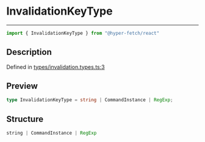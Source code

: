 

# InvalidationKeyType

<div class="api-docs__separator" data-reactroot="">

---

</div><div class="api-docs__import" data-reactroot="">

```ts
import { InvalidationKeyType } from "@hyper-fetch/react"
```

</div><div class="api-docs__section">

## Description

</div><div class="api-docs__description"><span class="api-docs__do-not-parse">



</span></div><p class="api-docs__definition">

Defined in [types/invalidation.types.ts:3](https://github.com/BetterTyped/hyper-fetch/blob/2ce105c7/packages/react/src/types/invalidation.types.ts#L3)

</p><div class="api-docs__section">

## Preview

</div><div class="api-docs__preview type single">

```ts
type InvalidationKeyType = string | CommandInstance | RegExp;
```

</div><div class="api-docs__section">

## Structure

</div><div class="api-docs__returns">

```ts
string | CommandInstance | RegExp
```

</div>